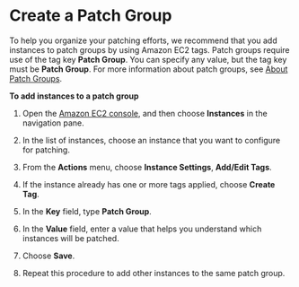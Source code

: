 # Create a Patch Group<a name="sysman-patch-tagging-console"></a>

To help you organize your patching efforts, we recommend that you add instances to patch groups by using Amazon EC2 tags\. Patch groups require use of the tag key **Patch Group**\. You can specify any value, but the tag key must be **Patch Group**\. For more information about patch groups, see [About Patch Groups](sysman-patch-patchgroups.md)\.

**To add instances to a patch group**

1. Open the [Amazon EC2 console](https://console.aws.amazon.com/ec2/), and then choose **Instances** in the navigation pane\. 

1. In the list of instances, choose an instance that you want to configure for patching\.

1. From the **Actions** menu, choose **Instance Settings**, **Add/Edit Tags**\.

1. If the instance already has one or more tags applied, choose **Create Tag**\.

1. In the **Key** field, type **Patch Group**\.

1. In the **Value** field, enter a value that helps you understand which instances will be patched\.

1. Choose **Save**\.

1. Repeat this procedure to add other instances to the same patch group\.